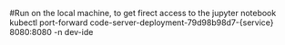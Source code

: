 #Run on the local machine, to get firect access to the jupyter notebook
kubectl port-forward code-server-deployment-79d98b98d7-{service}  8080:8080 -n dev-ide
